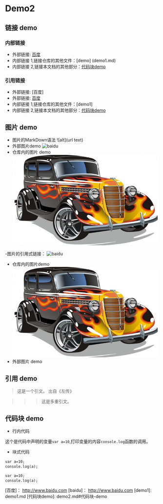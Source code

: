 # Demo2

## 链接 demo

### 内部链接
- 外部链接: [百度](http://www.baidu.com)
- 内部链接 1,链接仓库的其他文件：[demo] (demo1.md)
- 内部链接 2,链接本文档的其他部分：[代码块demo](demo2.md#代码块-demo)
### 引用链接
- 外部链接: [百度] 
- 外部链接: [百度](baidu)
- 内部链接 1,链接仓库的其他文件：[demo1] 
- 内部链接 2,链接本文档的其他部分：[代码块demo](demo2.md#代码块-demo)

## 图片 demo
- 图片的MarkDown语法
	![alt](url text)
- 外部图片demo
![baidu](https://www.baidu.com/img/bd_logo1.png?where=super "百度网站")
- 仓库内的图片 demo
![](images/95f58PICjsh.jpg)

-图片的引用式链接：
![baidu][baidu_png]
- 仓库内的图片demo
![][open_png]
- 外部图片 demo

## 引用  demo
> 这是一个引文。
出自《左传》

>>>这是多重引文。

## 代码块 demo

- 行内代码

这个是代码中声明的变量`var a=10`,打印变量的内容`console.log`函数的调用。
- 块式代码
```
var a=10;
console.log(a);
```
    var a=10;
    console.log(a);

[百度]： http://www.baidu.com
[baidu]： http://www.baidu.com
[demo1]: demo1.md
[代码块demo]: demo2.md#代码块-demo

[baidu_png]:https://www.baidu.com/img/bd_logo1.png
[open_png]:images/95f58PICjsh.jpg
